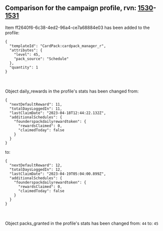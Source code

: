 ## Comparison for the campaign profile, rvn: [1530](https://github.com/PRO100KatYT/FortniteProfileRevisions/tree/main/profiles/campaign/1530%20campaign.json)-[1531](https://github.com/PRO100KatYT/FortniteProfileRevisions/tree/main/profiles/campaign/1531%20campaign.json)

Item ff2640f6-6c38-4ed2-96a4-ce7a68884e03 has been added to the profile:

```
{
  "templateId": "CardPack:cardpack_manager_r",
  "attributes": {
    "level": 45,
    "pack_source": "Schedule"
  },
  "quantity": 1
}
```

<br><br>
Object daily_rewards in the profile's stats has been changed from:

```
{
  "nextDefaultReward": 11,
  "totalDaysLoggedIn": 11,
  "lastClaimDate": "2023-04-18T12:44:22.132Z",
  "additionalSchedules": {
    "founderspackdailyrewardtoken": {
      "rewardsClaimed": 0,
      "claimedToday": false
    }
  }
}
```

to:

```
{
  "nextDefaultReward": 12,
  "totalDaysLoggedIn": 12,
  "lastClaimDate": "2023-04-19T05:04:00.899Z",
  "additionalSchedules": {
    "founderspackdailyrewardtoken": {
      "rewardsClaimed": 0,
      "claimedToday": false
    }
  }
}
```

<br><br>
Object packs_granted in the profile's stats has been changed from: `44` to: `45`
<br><br>
